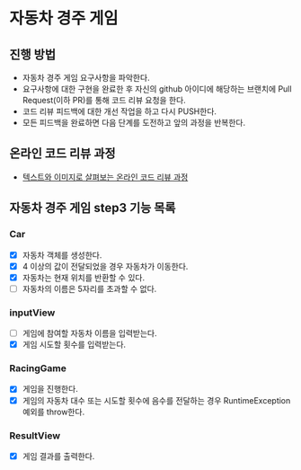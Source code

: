 # 자동차 경주 게임

## 진행 방법

* 자동차 경주 게임 요구사항을 파악한다.
* 요구사항에 대한 구현을 완료한 후 자신의 github 아이디에 해당하는 브랜치에 Pull Request(이하 PR)를 통해 코드 리뷰 요청을 한다.
* 코드 리뷰 피드백에 대한 개선 작업을 하고 다시 PUSH한다.
* 모든 피드백을 완료하면 다음 단계를 도전하고 앞의 과정을 반복한다.

## 온라인 코드 리뷰 과정

* [텍스트와 이미지로 살펴보는 온라인 코드 리뷰 과정](https://github.com/next-step/nextstep-docs/tree/master/codereview)

## 자동차 경주 게임 step3 기능 목록

### Car

- [x] 자동차 객체를 생성한다.
- [x] 4 이상의 값이 전달되었을 경우 자동차가 이동한다.
- [x] 자동차는 현재 위치를 반환할 수 있다.
- [ ] 자동차의 이름은 5자리를 초과할 수 없다.

### inputView

- [ ] 게임에 참여할 자동차 이름을 입력받는다.
- [x] 게임 시도할 횟수를 입력받는다.

### RacingGame

- [x] 게임을 진행한다.
- [x] 게임의 자동차 대수 또는 시도할 횟수에 음수를 전달하는 경우 RuntimeException 예외를 throw한다.

### ResultView

- [x] 게임 결과를 출력한다.